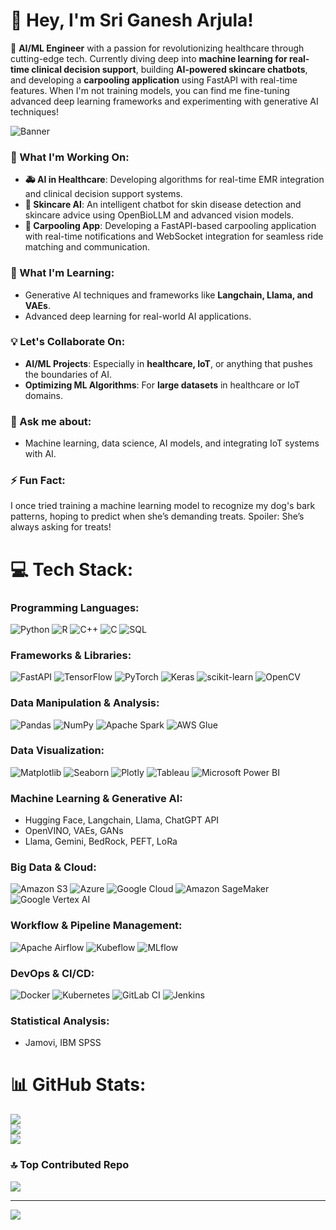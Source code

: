 # 🌟 Hey, I'm Sri Ganesh Arjula! 
🚀 **AI/ML Engineer** with a passion for revolutionizing healthcare through cutting-edge tech. Currently diving deep into **machine learning for real-time clinical decision support**, building **AI-powered skincare chatbots**, and developing a **carpooling application** using FastAPI with real-time features. When I'm not training models, you can find me fine-tuning advanced deep learning frameworks and experimenting with generative AI techniques!

![Banner]([https://path-to-your-banner-gif](https://media0.giphy.com/media/v1.Y2lkPTc5MGI3NjExbzM5MTgxdWxvZHp1a3EwbTB6cmE1Mm84czAzY3dmcjd1MmxoOXdyaCZlcD12MV9pbnRlcm5hbF9naWZfYnlfaWQmY3Q9Zw/fmkYSBlJt3XjNF6p9c/giphy.webp))

### 🔬 What I'm Working On:
- **🚑 AI in Healthcare**: Developing algorithms for real-time EMR integration and clinical decision support systems.
- **🧴 Skincare AI**: An intelligent chatbot for skin disease detection and skincare advice using OpenBioLLM and advanced vision models.
- **🚗 Carpooling App**: Developing a FastAPI-based carpooling application with real-time notifications and WebSocket integration for seamless ride matching and communication.

### 🧠 What I'm Learning:
- Generative AI techniques and frameworks like **Langchain, Llama, and VAEs**.
- Advanced deep learning for real-world AI applications. 

### 💡 Let's Collaborate On:
- **AI/ML Projects**: Especially in **healthcare, IoT**, or anything that pushes the boundaries of AI.
- **Optimizing ML Algorithms**: For **large datasets** in healthcare or IoT domains.

### 💬 Ask me about:
- Machine learning, data science, AI models, and integrating IoT systems with AI.

### ⚡ Fun Fact:
I once tried training a machine learning model to recognize my dog's bark patterns, hoping to predict when she’s demanding treats. Spoiler: She’s always asking for treats!

 

# 💻 Tech Stack:

### **Programming Languages:**
![Python](https://img.shields.io/badge/python-3670A0?style=for-the-badge&logo=python&logoColor=ffdd54)
![R](https://img.shields.io/badge/r-%23276DC3.svg?style=for-the-badge&logo=r&logoColor=white)
![C++](https://img.shields.io/badge/c++-%2300599C.svg?style=for-the-badge&logo=c%2B%2B&logoColor=white)
![C](https://img.shields.io/badge/c-%2300599C.svg?style=for-the-badge&logo=c&logoColor=white)
![SQL](https://img.shields.io/badge/sql-%2300599C.svg?style=for-the-badge&logo=sql&logoColor=white)

### **Frameworks & Libraries:**
![FastAPI](https://img.shields.io/badge/FastAPI-005571?style=for-the-badge&logo=fastapi)
![TensorFlow](https://img.shields.io/badge/tensorflow-%23FF6F00.svg?style=for-the-badge&logo=tensorflow&logoColor=white)
![PyTorch](https://img.shields.io/badge/PyTorch-EE4C2C?style=for-the-badge&logo=PyTorch&logoColor=white)
![Keras](https://img.shields.io/badge/Keras-D00000?style=for-the-badge&logo=keras&logoColor=white)
![scikit-learn](https://img.shields.io/badge/scikit--learn-F7931E?style=for-the-badge&logo=scikit-learn&logoColor=white)
![OpenCV](https://img.shields.io/badge/opencv-%23white.svg?style=for-the-badge&logo=opencv&logoColor=white)

### **Data Manipulation & Analysis:**
![Pandas](https://img.shields.io/badge/pandas-150458?style=for-the-badge&logo=pandas)
![NumPy](https://img.shields.io/badge/numpy-%23013243.svg?style=for-the-badge&logo=numpy&logoColor=white)
![Apache Spark](https://img.shields.io/badge/Apache%20Spark-E25A1C.svg?style=for-the-badge&logo=apachespark&logoColor=white)
![AWS Glue](https://img.shields.io/badge/aws%20glue-232F3E?style=for-the-badge&logo=amazon-aws&logoColor=white)

### **Data Visualization:**
![Matplotlib](https://img.shields.io/badge/Matplotlib-013243?style=for-the-badge&logo=matplotlib&logoColor=white)
![Seaborn](https://img.shields.io/badge/Seaborn-007ACC?style=for-the-badge&logo=seaborn&logoColor=white)
![Plotly](https://img.shields.io/badge/Plotly-3F4F75?style=for-the-badge&logo=plotly&logoColor=white)
![Tableau](https://img.shields.io/badge/Tableau-E97627?style=for-the-badge&logo=tableau&logoColor=white)
![Microsoft Power BI](https://img.shields.io/badge/Microsoft%20Power%20BI-F2C811?style=for-the-badge&logo=Power%20BI&logoColor=black)

### **Machine Learning & Generative AI:**
- Hugging Face, Langchain, Llama, ChatGPT API
- OpenVINO, VAEs, GANs
- Llama, Gemini, BedRock, PEFT, LoRa

### **Big Data & Cloud:**
![Amazon S3](https://img.shields.io/badge/Amazon%20S3-569A31?style=for-the-badge&logo=amazonaws&logoColor=white)
![Azure](https://img.shields.io/badge/Microsoft%20Azure-0078D4?style=for-the-badge&logo=microsoft-azure&logoColor=white)
![Google Cloud](https://img.shields.io/badge/Google%20Cloud-4285F4?style=for-the-badge&logo=google-cloud&logoColor=white)
![Amazon SageMaker](https://img.shields.io/badge/Amazon%20SageMaker-FF9900?style=for-the-badge&logo=amazonaws&logoColor=white)
![Google Vertex AI](https://img.shields.io/badge/Google%20Vertex%20AI-4285F4?style=for-the-badge&logo=google-cloud&logoColor=white)

### **Workflow & Pipeline Management:**
![Apache Airflow](https://img.shields.io/badge/Apache%20Airflow-017CEE?style=for-the-badge&logo=Apache%20Airflow&logoColor=white)
![Kubeflow](https://img.shields.io/badge/Kubeflow-%23326ce5.svg?style=for-the-badge&logo=kubeflow&logoColor=white)
![MLflow](https://img.shields.io/badge/MLflow-0194E2?style=for-the-badge&logo=mlflow&logoColor=white)

### **DevOps & CI/CD:**
![Docker](https://img.shields.io/badge/docker-%230db7ed.svg?style=for-the-badge&logo=docker&logoColor=white)
![Kubernetes](https://img.shields.io/badge/Kubernetes-326ce5.svg?style=for-the-badge&logo=Kubernetes&logoColor=white)
![GitLab CI](https://img.shields.io/badge/gitlab%20CI-%23181717.svg?style=for-the-badge&logo=gitlab&logoColor=white)
![Jenkins](https://img.shields.io/badge/jenkins-%232C5263.svg?style=for-the-badge&logo=jenkins&logoColor=white)

### **Statistical Analysis:**
- Jamovi, IBM SPSS


# 📊 GitHub Stats:
![](https://github-readme-stats.vercel.app/api?username=sriganesh123&theme=gotham&hide_border=false&include_all_commits=true&count_private=false)<br/>
![](https://github-readme-streak-stats.herokuapp.com/?user=sriganesh123&theme=gotham&hide_border=false)<br/>
![](https://github-readme-stats.vercel.app/api/top-langs/?username=sriganesh123&theme=gotham&hide_border=false&include_all_commits=true&count_private=false&layout=compact)

### 🔝 Top Contributed Repo
![](https://github-contributor-stats.vercel.app/api?username=sriganesh123&limit=5&theme=dark&combine_all_yearly_contributions=true)

---
[![](https://visitcount.itsvg.in/api?id=sriganesh123&icon=0&color=0)](https://visitcount.itsvg.in)

<!-- Proudly created with GPRM ( https://gprm.itsvg.in ) -->

